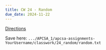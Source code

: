 ```yaml
---
title: CW 24 - Random
due_date: 2024-11-22
---
```


[Directions](https://github.com/novillo-cs/apcsa_material/blob/main/classwork/24_random/random_questions.md)

Save here: `.../APCSA_1/apcsa-assignments-YourUsername/classwork/24_random/random.txt` 
